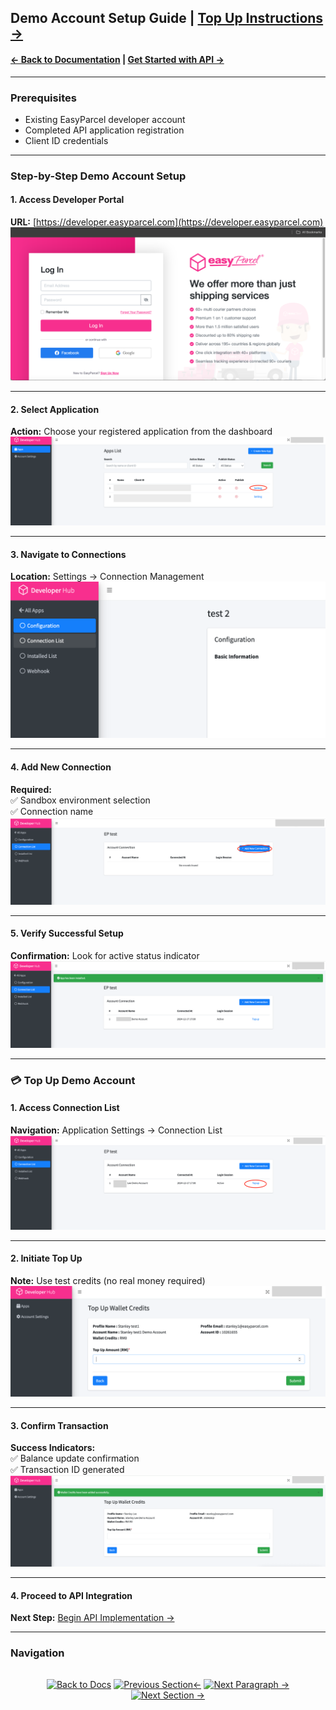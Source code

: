 ## Demo Account Setup Guide  | [Top Up Instructions →](#top-up-demo-account)

#### [← Back to Documentation](../README.md) | [Get Started with API →](1.get_started_with_easy_parcel_open_API.md)

---

### Prerequisites
- Existing EasyParcel developer account
- Completed API application registration
- Client ID credentials

---

### Step-by-Step Demo Account Setup

#### 1. Access Developer Portal
**URL:** [https://developer.easyparcel.com](https://developer.easyparcel.com)  
![Developer Portal Login](../8.Picture/%202.Create%20Sandbox/login_page.png "EasyParcel Developer Portal Login Interface")

---

#### 2. Select Application
**Action:** Choose your registered application from the dashboard  
![Application Selection](../8.Picture/%202.Create%20Sandbox/selectappsettings.png "Application Management Dashboard")

---

#### 3. Navigate to Connections
**Location:** Settings → Connection Management  
![Connection List Interface](../8.Picture/%202.Create%20Sandbox/selectconnectionlist.png "Connection Configuration Section")

---

#### 4. Add New Connection
**Required:**  
✅ Sandbox environment selection  
✅ Connection name  
![Add Connection Form](../8.Picture/%202.Create%20Sandbox/addconnection.png "New Connection Configuration Panel")

---

#### 5. Verify Successful Setup
**Confirmation:** Look for active status indicator  
![Demo Account Success](../8.Picture/%202.Create%20Sandbox/demo_acc_success.png "Successful Connection Creation Notification")

---

<a name="top-up-demo-account"></a>
### 💳 Top Up Demo Account

#### 1. Access Connection List
**Navigation:** Application Settings → Connection List  
![Top Up Navigation](../8.Picture/%202.Create%20Sandbox/selectconnectionlisttopup.png "Credit Management Section")

---

#### 2. Initiate Top Up
**Note:** Use test credits (no real money required)  
![Credit Top Up Interface](../8.Picture/%202.Create%20Sandbox/topup.png "Sandbox Credit Allocation Screen")

---

#### 3. Confirm Transaction
**Success Indicators:**  
✅ Balance update confirmation  
✅ Transaction ID generated  
![Top Up Success](../8.Picture/%202.Create%20Sandbox/topupsuccess.png "Credit Allocation Confirmation")

---

#### 4. Proceed to API Integration
**Next Step:** [Begin API Implementation →](../Guides/1.get_started_with_easy_parcel_open_API.md)

---

### Navigation
<div align="center" style="margin:2rem 0">

[![Back to Docs](https://img.shields.io/badge/Back_to_Docs-00AAEE?style=flat-square)](../README.md)
[![Previous Section←](https://img.shields.io/badge/Previous_Section_%E2%86%90-FF7733?style=flat-square)](../1.Developer%20Hub/1.register%20developer%20account.md)
[![Next Paragraph →](https://img.shields.io/badge/Next_Paragraph%E2%86%92-00CC88?style=flat-square)](../2.Create%20Sandbox/2.top%20up%20sandbox%20credit.md)
[![Next Section →](https://img.shields.io/badge/Next_Section_%E2%86%92-00CC88?style=flat-square)](../3.OAuth%20Authentication/1.%20oauth%20authentication%20guide.md)

</div>
